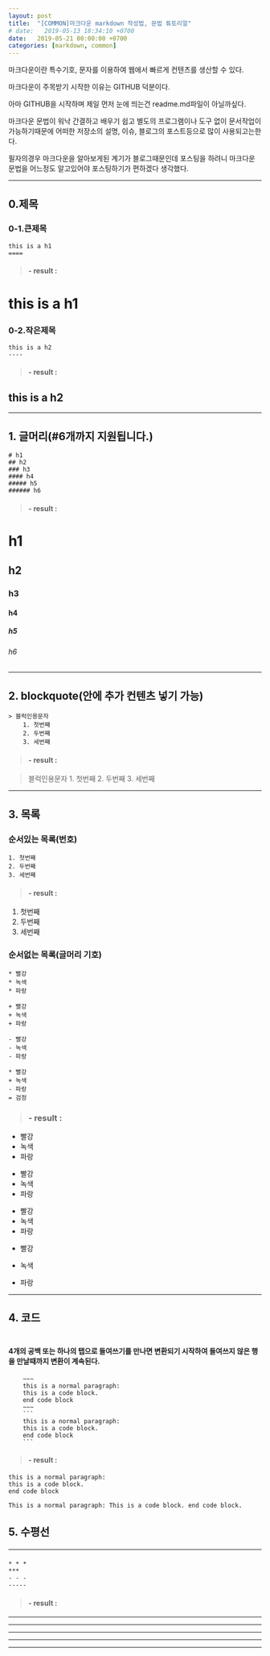 ```yaml
---
layout: post
title:  "[COMMON]마크다운 markdown 작성법, 문법 튜토리얼"
# date:   2019-05-13 18:34:10 +0700
date:   2019-05-21 00:00:00 +0700
categories: [markdown, common]
---
```

마크다운이란 특수기호, 문자를 이용하여 웹에서 빠르게 컨텐츠를 생산할 수 있다.

마크다운이 주목받기 시작한 이유는 GITHUB 덕분이다.

아마 GITHUB을 시작하며 제일 먼저 눈에 띄는건 readme.md파일이 아닐까싶다.

마크다운 문법이 워낙 간결하고 배우기 쉽고 별도의 프로그램이나 도구 없이 문서작업이 가능하기때문에 어떠한 저장소의 설명, 이슈, 블로그의 포스트등으로 많이 사용되고는한다.

필자의경우 마크다운을 알아보게된 계기가 블로그때문인데 포스팅을 하려니 마크다운문법을 어느정도 알고있어야 포스팅하기가 편하겠다 생각했다.

***

## 0.제목

### 0-1.큰제목
~~~
this is a h1
====
~~~

> #### - result :

this is a h1
====

### 0-2.작은제목
~~~
this is a h2
----
~~~

> #### - result :

this is a h2
----

****
 
## 1. 글머리(#6개까지 지원됩니다.)

~~~
# h1
## h2
### h3
#### h4
##### h5
###### h6
~~~

> #### - result :

# h1
## h2
### h3
#### h4
##### h5
###### h6

****

## 2. blockquote(안에 추가 컨텐츠 넣기 가능)
~~~
> 블럭인용문자
	1. 첫번째
	2. 두번째
	3. 세번째
~~~

> #### - result :

> 블럭인용문자
	1. 첫번째
	2. 두번째
	3. 세번째

****

## 3. 목록

### 순서있는 목록(번호)
~~~
1. 첫번째
2. 두번째
3. 세번째
~~~

> #### - result :

1. 첫번째
2. 두번째
3. 세번째

### 순서없는 목록(글머리 기호)
~~~
* 빨강
* 녹색
* 파랑

+ 빨강
+ 녹색
+ 파랑

- 빨강
- 녹색
- 파랑

* 빨강
+ 녹색
- 파랑
= 검정
~~~

> ### - result :

* 빨강
* 녹색
* 파랑

+ 빨강
+ 녹색
+ 파랑

- 빨강
- 녹색
- 파랑

* 빨강
+ 녹색
- 파랑

****

## 4. 코드 <pre><code></code></pre>

#### 4개의 공백 또는 하나의 탭으로 들여쓰기를 만나면 변환되기 시작하여 들여쓰지 않은 행을 만날때까지 변환이 계속된다.

~~~
	~~~
	this is a normal paragraph:
	this is a code block.
	end code block
	~~~
	```
	this is a normal paragraph:
	this is a code block.
	end code block
	```
~~~

> #### - result :

~~~
this is a normal paragraph:
this is a code block.
end code block
~~~
```
This is a normal paragraph: This is a code block. end code block.
```

## 5. 수평선 <hr />
~~~
* * *
***
- - -
-----
~~~

> #### - result :
* * *
***
- - -
-----
  
  

----------------